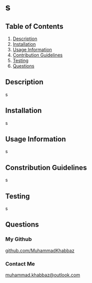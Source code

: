 # s
## Table of Contents
1. [Description](#description) 
2. [Installation](#installation)
3. [Usage Information](#usage-information)
4. [Contribution Guidelines](#contribution-guidelines)
5. [Testing](#testing)
6. [Questions](#questions)
## Description
s
## Installation
s
## Usage Information
s
## Constribution Guidelines
s
## Testing
s
## Questions
### My Github
[github.com/MuhammadKhabbaz](#github.com/muhammadkhabbaz)
### Contact Me
muhammad.khabbaz@outlook.com